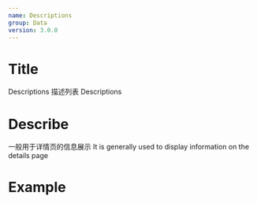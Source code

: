 ```yaml
---
name: Descriptions
group: Data
version: 3.0.0
---
```


# Title

Descriptions 描述列表
Descriptions

# Describe

一般用于详情页的信息展示
It is generally used to display information on the details page

# Example
